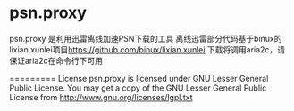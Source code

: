 psn.proxy
=========
psn.proxy 是利用迅雷离线加速PSN下载的工具
离线迅雷部分代码基于binux的lixian.xunlei项目<https://github.com/binux/lixian.xunlei>
下载将调用aria2c，请保证aria2c在命令行下可用

=========
License
psn.proxy is licensed under GNU Lesser General Public License. You may get a copy of the GNU Lesser General Public License from <http://www.gnu.org/licenses/lgpl.txt>

